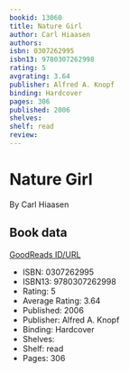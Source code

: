 ```yaml
---
bookid: 13060
title: Nature Girl
author: Carl Hiaasen
authors: 
isbn: 0307262995
isbn13: 9780307262998
rating: 5
avgrating: 3.64
publisher: Alfred A. Knopf
binding: Hardcover
pages: 306
published: 2006
shelves: 
shelf: read
review: 
---
```


# Nature Girl

By Carl Hiaasen

## Book data

[GoodReads ID/URL](https://www.goodreads.com/book/show/13060)

- ISBN: 0307262995
- ISBN13: 9780307262998
- Rating: 5
- Average Rating: 3.64
- Published: 2006
- Publisher: Alfred A. Knopf
- Binding: Hardcover
- Shelves: 
- Shelf: read
- Pages: 306

